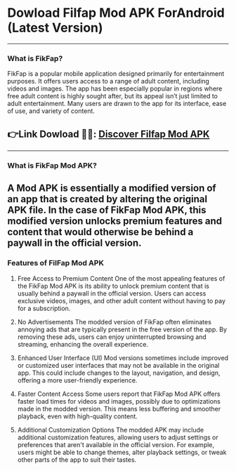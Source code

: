 # Dowload Filfap Mod APK ForAndroid (Latest Version) 
---

### What is FikFap?

FikFap is a popular mobile application designed primarily for entertainment purposes. It offers users access to a range of adult content, including videos and images. The app has been especially popular in regions where free adult content is highly sought after, but its appeal isn’t just limited to adult entertainment. Many users are drawn to the app for its interface, ease of use, and variety of content.



## 👉Link Dowload 📲📲: [Discover Filfap Mod APK](https://pendritalabmungeli.in/)
---

### What is FikFap Mod APK?

A Mod APK is essentially a modified version of an app that is created by altering the original APK file. In the case of FikFap Mod APK, this modified version unlocks premium features and content that would otherwise be behind a paywall in the official version.
---

### Features of FilFap Mod APK

1. Free Access to Premium Content
One of the most appealing features of the FikFap Mod APK is its ability to unlock premium content that is usually behind a paywall in the official version. Users can access exclusive videos, images, and other adult content without having to pay for a subscription.

2. No Advertisements
The modded version of FikFap often eliminates annoying ads that are typically present in the free version of the app. By removing these ads, users can enjoy uninterrupted browsing and streaming, enhancing the overall experience.

3. Enhanced User Interface (UI)
Mod versions sometimes include improved or customized user interfaces that may not be available in the original app. This could include changes to the layout, navigation, and design, offering a more user-friendly experience.

4. Faster Content Access
Some users report that FikFap Mod APK offers faster load times for videos and images, possibly due to optimizations made in the modded version. This means less buffering and smoother playback, even with high-quality content.

5. Additional Customization Options
The modded APK may include additional customization features, allowing users to adjust settings or preferences that aren't available in the official version. For example, users might be able to change themes, alter playback settings, or tweak other parts of the app to suit their tastes.


